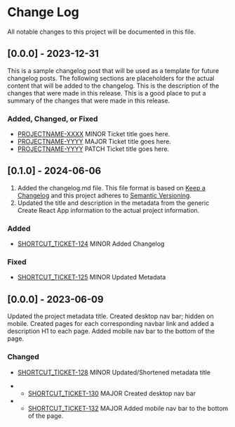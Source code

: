 # Change Log

All notable changes to this project will be documented in this file.

## [0.0.0] - 2023-12-31

This is a sample changelog post that will be used as a template for future changelog posts. The following sections are placeholders for the actual content that will be added to the changelog. This is the description of the changes that were made in this release. This is a good place to put a summary of the changes that were made in this release.

### Added, Changed, or Fixed

- [PROJECTNAME-XXXX](asana.com) MINOR Ticket title goes here.
- [PROJECTNAME-YYYY](asana.com) MAJOR Ticket title goes here.
- [PROJECTNAME-YYYY](asana.com) PATCH Ticket title goes here.

## [0.1.0] - 2024-06-06

1. Added the changelog.md file. This file format is based on [Keep a Changelog](https://keepachangelog.com/en/1.1.0/) and this project adheres to [Semantic Versioning](https://semver.org/).
2. Updated the title and description in the metadata from the generic Create React App information to the actual project information.

### Added

- [SHORTCUT_TICKET-124](https://app.shortcut.com/personal-growth/story/124/added-changelog) MINOR Added Changelog

### Fixed

- [SHORTCUT_TICKET-125](https://app.shortcut.com/personal-growth/story/125/update-metadata) MINOR Updated Metadata

## [0.0.0] - 2023-06-09

Updated the project metadata title. Created desktop nav bar; hidden on mobile. Created pages for each corresponding navbar link and added a description H1 to each page. Added mobile nav bar to the bottom of the page.

### Changed

- [SHORTCUT_TICKET-128](https://app.shortcut.com/personal-growth/story/128/update-shorten-metadata-title) MINOR Updated/Shortened metadata title
- - [SHORTCUT_TICKET-130](https://app.shortcut.com/personal-growth/story/130/create-desktop-nav-bar) MAJOR Created desktop nav bar

- - [SHORTCUT_TICKET-132](https://app.shortcut.com/personal-growth/story/132/add-mobile-nav-bar) MAJOR Added mobile nav bar to the bottom of the page.
